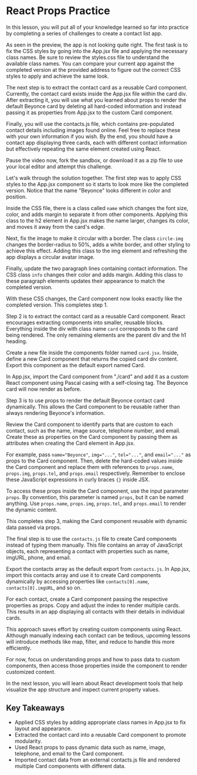 # React Props Practice

In this lesson, you will put all of your knowledge learned so far into practice by completing a series of challenges to create a contact list app.

As seen in the preview, the app is not looking quite right. The first task is to fix the CSS styles by going into the App.jsx file and applying the necessary class names. Be sure to review the styles.css file to understand the available class names. You can compare your current app against the completed version at the provided address to figure out the correct CSS styles to apply and achieve the same look.

The next step is to extract the contact card as a reusable Card component. Currently, the contact card exists inside the App.jsx file within the card div. After extracting it, you will use what you learned about props to render the default Beyonce card by deleting all hard-coded information and instead passing it as properties from App.jsx to the custom Card component.

Finally, you will use the contacts.js file, which contains pre-populated contact details including images found online. Feel free to replace these with your own information if you wish. By the end, you should have a contact app displaying three cards, each with different contact information but effectively repeating the same element created using React.

Pause the video now, fork the sandbox, or download it as a zip file to use your local editor and attempt this challenge.

Let's walk through the solution together. The first step was to apply CSS styles to the App.jsx component so it starts to look more like the completed version. Notice that the name "Beyonce" looks different in color and position.

Inside the CSS file, there is a class called `name` which changes the font size, color, and adds margin to separate it from other components. Applying this class to the h2 element in App.jsx makes the name larger, changes its color, and moves it away from the card's edge.

Next, fix the image to make it circular with a border. The class `circle-img` changes the border-radius to 50%, adds a white border, and other styling to achieve this effect. Adding this class to the img element and refreshing the app displays a circular avatar image.

Finally, update the two paragraph lines containing contact information. The CSS class `info` changes their color and adds margin. Adding this class to these paragraph elements updates their appearance to match the completed version.

With these CSS changes, the Card component now looks exactly like the completed version. This completes step 1.

Step 2 is to extract the contact card as a reusable Card component. React encourages extracting components into smaller, reusable blocks. Everything inside the div with class name `card` corresponds to the card being rendered. The only remaining elements are the parent div and the h1 heading.

Create a new file inside the components folder named `card.jsx`. Inside, define a new Card component that returns the copied card div content. Export this component as the default export named Card.

In App.jsx, import the Card component from "./card" and add it as a custom React component using Pascal casing with a self-closing tag. The Beyonce card will now render as before.

Step 3 is to use props to render the default Beyonce contact card dynamically. This allows the Card component to be reusable rather than always rendering Beyonce's information.

Review the Card component to identify parts that are custom to each contact, such as the name, image source, telephone number, and email. Create these as properties on the Card component by passing them as attributes when creating the Card element in App.jsx.

For example, pass `name="Beyonce"`, `img="..."`, `tel="..."`, and `email="..."` as props to the Card component. Then, delete the hard-coded values inside the Card component and replace them with references to `props.name`, `props.img`, `props.tel`, and `props.email` respectively. Remember to enclose these JavaScript expressions in curly braces `{}` inside JSX.

To access these props inside the Card component, use the input parameter `props`. By convention, this parameter is named `props`, but it can be named anything. Use `props.name`, `props.img`, `props.tel`, and `props.email` to render the dynamic content.

This completes step 3, making the Card component reusable with dynamic data passed via props.

The final step is to use the `contacts.js` file to create Card components instead of typing them manually. This file contains an array of JavaScript objects, each representing a contact with properties such as name, imgURL, phone, and email.

Export the contacts array as the default export from `contacts.js`. In App.jsx, import this contacts array and use it to create Card components dynamically by accessing properties like `contacts[0].name`, `contacts[0].imgURL`, and so on.

For each contact, create a Card component passing the respective properties as props. Copy and adjust the index to render multiple cards. This results in an app displaying all contacts with their details in individual cards.

This approach saves effort by creating custom components using React. Although manually indexing each contact can be tedious, upcoming lessons will introduce methods like map, filter, and reduce to handle this more efficiently.

For now, focus on understanding props and how to pass data to custom components, then access those properties inside the component to render customized content.

In the next lesson, you will learn about React development tools that help visualize the app structure and inspect current property values.

## Key Takeaways

- Applied CSS styles by adding appropriate class names in App.jsx to fix layout and appearance.
- Extracted the contact card into a reusable Card component to promote modularity.
- Used React props to pass dynamic data such as name, image, telephone, and email to the Card component.
- Imported contact data from an external contacts.js file and rendered multiple Card components with different data.
